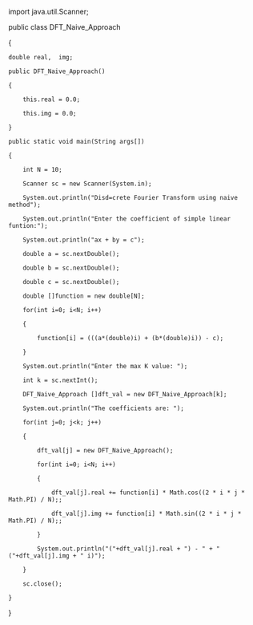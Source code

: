 import java.util.Scanner;
 
public class DFT_Naive_Approach 

{
    
    double real,  img;
    
    public DFT_Naive_Approach() 
    
    {
        
        this.real = 0.0;
        
        this.img = 0.0;
    
    }
    
    public static void main(String args[])
    
    {
        
        int N = 10;
        
        Scanner sc = new Scanner(System.in);
        
        System.out.println("Disd=crete Fourier Transform using naive method");
        
        System.out.println("Enter the coefficient of simple linear funtion:");
        
        System.out.println("ax + by = c");
        
        double a = sc.nextDouble();
        
        double b = sc.nextDouble();
        
        double c = sc.nextDouble();
 
        double []function = new double[N];
        
        for(int i=0; i<N; i++)
        
        {
            
            function[i] = (((a*(double)i) + (b*(double)i)) - c);
        
        }
 
        System.out.println("Enter the max K value: ");
        
        int k = sc.nextInt();
 
        DFT_Naive_Approach []dft_val = new DFT_Naive_Approach[k];
 
        System.out.println("The coefficients are: ");
        
        for(int j=0; j<k; j++)
        
        {            
            
            dft_val[j] = new DFT_Naive_Approach();            
            
            for(int i=0; i<N; i++)
            
            {
                
                dft_val[j].real += function[i] * Math.cos((2 * i * j * Math.PI) / N);;
                
                dft_val[j].img += function[i] * Math.sin((2 * i * j * Math.PI) / N);;            
            
            }
            
            System.out.println("("+dft_val[j].real + ") - " + "("+dft_val[j].img + " i)");
        
        }
        
        sc.close();
    
    }

}
